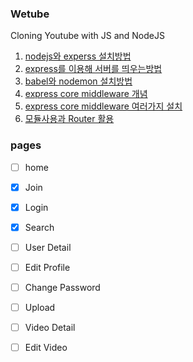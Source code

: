 ### Wetube

Cloning Youtube with JS and NodeJS

1. [nodejs와 experss 설치방법](/myNote/installNodeExpress.md)
2. [express를 이용해 서버를 띄우는방법 ](/myNote/handlingRoutesWithExpress.md)
3. [babel와 nodemon 설치방법](/myNote/BabelandNodemon.md)
4. [express core middleware 개념](/myNote/ExpressCoreMiddleware.md)
5. [express core middleware 여러가지 설치](/myNote/ExpressCoreMiddlewareInstallNPM.md)
6. [모듈사용과 Router 활용](/myNote/ExpressCoreRouting.md)

### pages

- [ ] home
- [x] Join
- [x] Login
- [x] Search
- [ ] User Detail
- [ ] Edit Profile
- [ ] Change Password
- [ ] Upload
- [ ] Video Detail
- [ ] Edit Video

